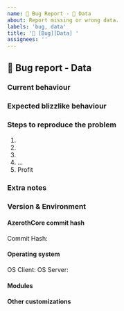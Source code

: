 ```yaml
---
name: 🐛 Bug Report - 💾 Data
about: Report missing or wrong data.
labels: 'bug, data'
title: '💾 [Bug][Data] '
assignees: ''
---
```

<!-- IF YOU DO NOT FILL THIS TEMPLATE OUT, WE WILL CLOSE YOUR ISSUE! -->

<!-- For issues containing a fix, please create a Pull Request following this tutorial: http://www.azerothcore.org/wiki/Contribute#how-to-create-a-pull-request -->
## 💾 Bug report - Data

<!-- WRITE A RELEVANT TITLE -->


### Current behaviour
<!-- Describe the bug in detail. Do not forget to include screenshots. Database to link spells, NPCs, quests etc https://wowgaming.altervista.org/aowow/ -->




### Expected blizzlike behaviour
<!-- Describe how it should be working without the bug. -->




### Steps to reproduce the problem
<!-- Describe precisely how to reproduce the bug so we can fix it or confirm its existence:
 - Which commands to use? Which NPC to teleport to?
 - Do we need to have debug flags on Cmake?
 - Do we need to look at the console while the bug happens?
 - Other steps
-->

1. 
2. 
3. 
4. ...
5. Profit

### Extra notes
<!--
Any information that can help the developers to identify and fix the issue should be put here.
Examples:
- was this bug always present in AzerothCore? if it was introduced after a change, please mention it
- the code line(s) that cause the issue
- does this feature work in other server applications (e.g. CMaNGOS, TrinityCore, etc...) ?
- If this is a crash report, upload the crashlog on https://gist.github.com/
-->




### Version & Environment

#### AzerothCore commit hash
<!-- IF YOU DO NOT FILL THIS OUT, WE WILL CLOSE YOUR ISSUE! NEVER WRITE "LATEST", ALWAYS PUT THE ACTUAL VALUE INSTEAD.
Find the commit hash (unique identifier) by running "git log" on your own clone of AzerothCore or by looking at here https://github.com/azerothcore/azerothcore-wotlk/commits/master -->

Commit Hash:

#### Operating system
<!-- Windows 7/10, Debian 8/9/10, Ubuntu 16/18 etc... -->

OS Client:
OS Server:

#### Modules
<!-- Are you using modules? If yes, list them (note them down in a .txt for opening future issues) -->




#### Other customizations
<!-- Are you using any extra script?
 - Did you apply any core patch/diff?
 - Did you modify your database?
 - Or do you have other customizations? If yes please specify them here.
-->




<!-- ------------------------- THE END ------------------------------
Thank you for your contribution.
If you use AzerothCore regularly, we really NEED your help to:
 - TEST our fixes ( http://www.azerothcore.org/wiki/Contribute#how-to-test-a-pull-request )
 - Report issues
 - Improve the documentation/wiki
With your help the project can evolve much quicker!
-->


<!-- NOTE: If you intend to contribute more than once, you should really join us on our discord channel! We set cosmetic ranks for our contributors and may give access to special resources/knowledge to them! The link is on our site http://azerothcore.org/
-->
